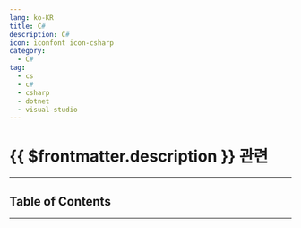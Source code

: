 ```yaml
---
lang: ko-KR
title: C#
description: C#
icon: iconfont icon-csharp
category:
  - C#
tag:
  - cs
  - c#
  - csharp
  - dotnet
  - visual-studio
---
```


# {{ $frontmatter.description }} 관련

<ShieldsGroup logos="csharp,dotnet,visualstudio"/>

---

## Table of Contents

<ToCLocal basePath="/programming/cs/" />

---

<TagLinks />